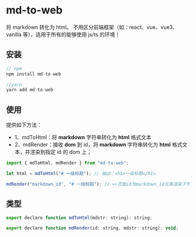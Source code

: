 # md-to-web

将 markdown 转化为 html。
不用区分前端框架（如：react、vue、vue3、vanilla 等），适用于所有的能够使用 js/ts 的环境！

## 安装

```javascript
// npm
npm install md-to-web

//yarn
yarn add md-to-web
```

## 使用

提供如下方法：

- 1、mdToHtml：将 **markdown** 字符串转化为 **html** 格式文本
- 2、mdRender：接收 **dom** 到 id，将 **markdown** 字符串转化为 **html** 格式文本，并渲染到指定 id 的 dom 上；

```javascript
import { mdToHtml, mdRender } from "md-to-web";

let html = mdToHtml("# 一级标题"); // 输出：<h1>一级标题</h1>

mdRender("markdown_id", "# 一级标题"); // =>页面id为markdown_id元素渲染子节点<h1>一级标题</h1>
```

## 类型

```javascript
export declare function mdToHtml(mdstr: string): string;

export declare function mdRender(id: string, mdstr: string): void;
```
